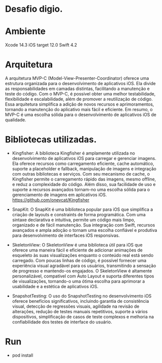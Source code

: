 # Desafio digio.

# Ambiente
Xcode 14.3
iOS target 12.0
Swift 4.2

# Arquitetura
A arquitetura MVP-C (Model-View-Presenter-Coordinator) oferece uma estrutura organizada para o desenvolvimento de aplicativos iOS. Ela divide as responsabilidades em camadas distintas, facilitando a manutenção e teste do código. Com o MVP-C, é possível obter uma melhor testabilidade, flexibilidade e escalabilidade, além de promover a reutilização de código. Essa arquitetura simplifica a adição de novos recursos e aprimoramentos, tornando a manutenção do aplicativo mais fácil e eficiente. Em resumo, o MVP-C é uma escolha sólida para o desenvolvimento de aplicativos iOS de qualidade.

# Bibliotecas utilizadas.

* Kingfisher: A biblioteca Kingfisher é amplamente utilizada no desenvolvimento de aplicativos iOS para carregar e gerenciar imagens. Ela oferece recursos como carregamento eficiente, cache automático, suporte a placeholder e fallback, manipulação de imagens e integração com outras bibliotecas e serviços. Com seu mecanismo de cache, o Kingfisher permite o carregamento rápido das imagens, mesmo offline, e reduz a complexidade do código. Além disso, sua facilidade de uso e suporte a recursos avançados tornam-no uma escolha sólida para o gerenciamento de imagens em aplicativos iOS.
https://github.com/onevcat/Kingfisher

* SnapKit: O SnapKit é uma biblioteca popular para iOS que simplifica a criação de layouts e constraints de forma programática. Com uma sintaxe declarativa e intuitiva, permite um código mais limpo, organizado e de fácil manutenção. Sua integração com Swift, recursos avançados e ampla adoção o tornam uma escolha confiável e produtiva para desenvolvimento de interfaces iOS responsivas.

* SkeletonView: O SkeletonView é uma biblioteca útil para iOS que oferece uma maneira fácil e eficiente de adicionar animações de esqueleto às suas visualizações enquanto o conteúdo real está sendo carregado. Com poucas linhas de código, é possível fornecer uma experiência visual agradável para os usuários, transmitindo a sensação de progresso e mantendo-os engajados. O SkeletonView é altamente personalizável, compatível com Auto Layout e suporta diferentes tipos de visualizações, tornando-o uma ótima escolha para aprimorar a usabilidade e a estética de aplicativos iOS.

* SnapshotTesting: O uso do SnapshotTesting no desenvolvimento iOS oferece benefícios significativos, incluindo garantia de consistência visual, detecção de regressões visuais, agilidade na revisão de alterações, redução de testes manuais repetitivos, suporte a vários dispositivos, simplificação de casos de teste complexos e melhoria na confiabilidade dos testes de interface do usuário.

# Run
* pod install

